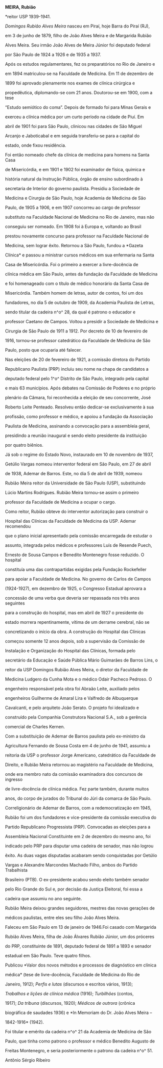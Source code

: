 **MEIRA, Rubião**



\*reitor USP 1939-1941.



*Domingos Rubião Alves Meira* nasceu em Piraí, hoje Barra do Piraí (RJ),

em 3 de junho de 1879, filho de João Alves Meira e de Margarida Rubião

Alves Meira. Seu irmão João Alves de Meira Júnior foi deputado federal

por São Paulo de 1924 a 1926 e de 1935 a 1937.



Após os estudos regulamentares, fez os preparatórios no Rio de Janeiro e

em 1894 matriculou-se na Faculdade de Medicina. Em 11 de dezembro de

1899 foi aprovado plenamente nos exames de clínica cirúrgica e

propedêutica, diplomando-se com 21 anos. Doutorou-se em 1900, com a tese

“Estudo semiótico do coma”. Depois de formado foi para Minas Gerais e

exerceu a clínica médica por um curto período na cidade de Piuí. Em

abril de 1901 foi para São Paulo, clinicou nas cidades de São Miguel

Arcanjo e Jaboticabal e em seguida transferiu-se para a capital do

estado, onde fixou residência.



Foi então nomeado chefe da clínica de medicina para homens na Santa Casa

de Misericórdia, e em 1901 e 1902 foi examinador de física, química e

história natural da Instrução Pública, órgão de ensino subordinado à

secretaria de Interior do governo paulista. Presidiu a Sociedade de

Medicina e Cirurgia de São Paulo, hoje Academia de Medicina de São

Paulo, de 1905 a 1906, e em 1907 concorreu ao cargo de professor

substituto na Faculdade Nacional de Medicina no Rio de Janeiro, mas não

conseguiu ser nomeado. Em 1908 foi à Europa e, voltando ao Brasil

prestou novamente concurso para professor na Faculdade Nacional de

Medicina, sem lograr êxito. Retornou a São Paulo, fundou a *Gazeta

Clínica* e passou a ministrar cursos médicos em sua enfermaria na Santa

Casa de Misericórdia. Foi o primeiro a exercer a livre-docência de

clínica médica em São Paulo, antes da fundação da Faculdade de Medicina

e foi homenageado com o título de médico honorário da Santa Casa de

Misericórdia. Também homem de letras, autor de contos, foi um dos

fundadores, no dia 5 de outubro de 1909, da Academia Paulista de Letras,

sendo titular da cadeira n^o^ 28, da qual é patrono o educador e

professor Caetano de Campos. Voltou a presidir a Sociedade de Medicina e

Cirurgia de São Paulo de 1911 a 1912. Por decreto de 10 de fevereiro de

1916, tornou-se professor catedrático da Faculdade de Medicina de São

Paulo, posto que ocuparia até falecer.



Nas eleições de 20 de fevereiro de 1921, a comissão diretora do Partido

Republicano Paulista (PRP) incluiu seu nome na chapa de candidatos a

deputado federal pelo 1^o^ Distrito de São Paulo, integrado pela capital

e mais 63 municípios. Após debates na Comissão de Poderes e no próprio

plenário da Câmara, foi reconhecida a eleição de seu concorrente, José

Roberto Leite Penteado. Resolveu então dedicar-se exclusivamente à sua

profissão, como professor e médico, e apoiou a fundação da Associação

Paulista de Medicina, assinando a convocação para a assembleia geral,

presidindo a reunião inaugural e sendo eleito presidente da instituição

por quatro biênios.



Já sob o regime do Estado Novo, instaurado em 10 de novembro de 1937,

Getúlio Vargas nomeou interventor federal em São Paulo, em 27 de abril

de 1938, Ademar de Barros. Este, no dia 5 de abril de 1939, nomeou

Rubião Meira reitor da Universidade de São Paulo (USP), substituindo

Lúcio Martins Rodrigues. Rubião Meira tornou-se assim o primeiro

professor da Faculdade de Medicina a ocupar o cargo.



Como reitor, Rubião obteve do interventor autorização para construir o

Hospital das Clínicas da Faculdade de Medicina da USP. Ademar recomendou

que o plano inicial apresentado pela comissão encarregada de estudar o

assunto, integrada pelos médicos e professores Luís de Resende Puech,

Ernesto de Sousa Campos e Benedito Montenegro fosse reduzido. O hospital

constituía uma das contrapartidas exigidas pela Fundação Rockefeller

para apoiar a Faculdade de Medicina. No governo de Carlos de Campos

(1924-1927), em dezembro de 1925, o Congresso Estadual aprovara a

concessão de uma verba que deveria ser repassada nos três anos seguintes

para a construção do hospital, mas em abril de 1927 o presidente do

estado morrera repentinamente, vítima de um derrame cerebral, não se

concretizando o início da obra. A construção do Hospital das Clínicas

começou somente 12 anos depois, sob a supervisão da Comissão de

Instalação e Organização do Hospital das Clínicas, formada pelo

secretário da Educação e Saúde Pública Mário Guimarães de Barros Lins, o

reitor da USP Domingos Rubião Alves Meira, o diretor da Faculdade de

Medicina Ludgero da Cunha Mota e o médico Odair Pacheco Pedroso. O

engenheiro responsável pela obra foi Abraão Leite, auxiliado pelos

engenheiros Guilherme de Amaral Lira e Valfredo de Albuquerque

Cavalcanti, e pelo arquiteto João Serato. O projeto foi idealizado e

construído pela Companhia Construtora Nacional S.A., sob a gerência

comercial de Charles Kernen.



Com a substituição de Ademar de Barros paulista pelo ex-ministro da

Agricultura Fernando de Sousa Costa em 4 de junho de 1941, assumiu a

reitoria da USP o professor Jorge Americano, catedrático da Faculdade de

Direito, e Rubião Meira retornou ao magistério na Faculdade de Medicina,

onde era membro nato da comissão examinadora dos concursos de ingresso

de livre-docência de clínica médica. Fez parte também, durante muitos

anos, do corpo de jurados do Tribunal do Júri da comarca de São Paulo.



Correligionário de Ademar de Barros, com a redemocratização em 1945,

Rubião foi um dos fundadores e vice-presidente da comissão executiva do

Partido Republicano Progressista (PRP). Convocadas as eleições para a

Assembleia Nacional Constituinte em 2 de dezembro do mesmo ano, foi

indicado pelo PRP para disputar uma cadeira de senador, mas não logrou

êxito. As duas vagas disputadas acabaram sendo conquistadas por Getúlio

Vargas e Alexandre Marcondes Machado Filho, ambos do Partido Trabalhista

Brasileiro (PTB). O ex-presidente acabou sendo eleito também senador

pelo Rio Grande do Sul e, por decisão da Justiça Eleitoral, foi essa a

cadeira que assumiu no ano seguinte.



Rubião Meira deixou grandes seguidores, mestres das novas gerações de

médicos paulistas, entre eles seu filho João Alves Meira.



Faleceu em São Paulo em 13 de janeiro de 1946.Foi casado com Margarida

Rubião Alves Meira, filha de João Álvares Rubião Júnior, um dos próceres

do PRP, constituinte de 1891, deputado federal de 1891 a 1893 e senador

estadual em São Paulo. Teve quatro filhos.



Publicou *Valor dos novos métodos e processos de diagnóstico em clínica

médica* (tese de livre-docência, Faculdade de Medicina do Rio de

Janeiro, 1912); *Perfis e lutas* (discursos e escritos vários, 1913);

*Trabalhos e lições de clínica médica* (1916); *Turbilhões* (contos,

1917); *Da tribuna* (discursos, 1920); *Médicos de outrora* (crônica

biográfica de saudades 1936) e *In Memoriam do Dr. João Alves Meira –

1842-1916* (1942).



Foi titular e emérito da cadeira n^o^ 21 da Academia de Medicina de São

Paulo, que tinha como patrono o professor e médico Benedito Augusto de

Freitas Montenegro, e seria posteriormente o patrono da cadeira n^o^ 51.



Antônio Sérgio Ribeiro



